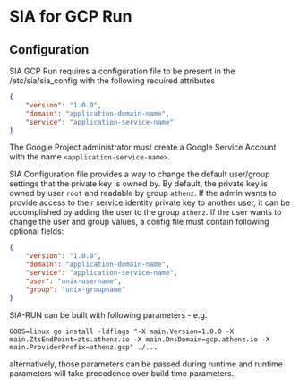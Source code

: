 # SIA for GCP Run

## Configuration

SIA GCP Run requires a configuration file to be present in the /etc/sia/sia_config with the
following required attributes

```json
{
    "version": "1.0.0",
    "domain": "application-domain-name",
    "service": "application-service-name"
}
```

The Google Project administrator must create a Google Service Account with the name
`<application-service-name>`.

SIA Configuration file provides a way to change the default user/group settings that the private key is owned by. 
By default, the private key is owned by user `root` and readable by group `athenz`. If the admin wants to
provide access to their service identity private key to another user, it can be accomplished by adding the user to the group `athenz`. 
If the user wants to change the user and group values, a config file must contain following optional fields:

```json
{
    "version": "1.0.0",
    "domain": "application-domain-name",
    "service": "application-service-name",
    "user": "unix-username",
    "group": "unix-groupname"
}
```

SIA-RUN can be built with following parameters -
e.g.

```shell
GOOS=linux go install -ldflags "-X main.Version=1.0.0 -X main.ZtsEndPoint=zts.athenz.io -X main.DnsDomain=gcp.athenz.io -X main.ProviderPrefix=athenz.gcp" ./...
```

alternatively, those parameters can be passed during runtime and runtime parameters will take precedence over build time parameters.